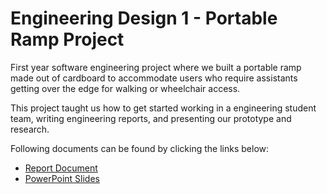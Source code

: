 # Engineering Design 1 - Portable Ramp Project

First year software engineering project where we built a portable ramp made out of cardboard to accommodate users who require assistants 
getting over the edge for walking or wheelchair access.

This project taught us how to get started working in a engineering student team, writing engineering reports, and presenting our prototype and research.

Following documents can be found by clicking the links below:

* [Report Document](https://github.com/lukaaitken/SENG-3130-Final-Report/blob/main/Vision%20and%20Scope%20Document.md)
* [PowerPoint Slides](https://github.com/lukaaitken/SENG-3130-Final-Report/blob/main/Vision%20and%20Scope%20Document.md)
